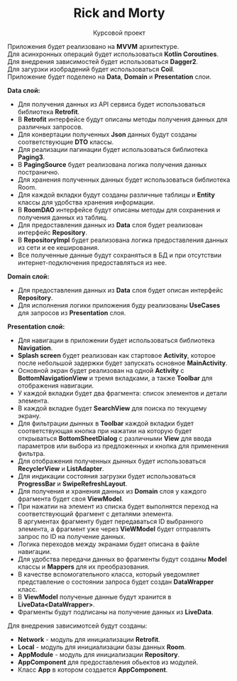 <h1 align="center">Rick and Morty</h1>
<p align="center">Курсовой проект</p>

Приложения будет реализовано на **MVVM** архитектуре.  
Для асинхронных операций будет использоваться **Kotlin Coroutines**.  
Для внедрения зависимостей будет использоваться **Dagger2**.  
Для загурзки изобрадений будет использоваться **Coil**.  
Приложение будет поделено на **Data**, **Domain** и **Presentation** слои.  


**Data слой:**

*	Для получения данных из API сервиса будет использоваться библиотека **Retrofit**.
*	В **Retrofit** интерфейсе будут описаны методы получения данных для различных запросов.
*	Для конвертации полученных **Json** данных будут созданы соответствующие **DTO** классы.
*	Для реализации пагинации будет использоваться библиотека **Paging3**.
*	В **PagingSource** будет реализована логика получения данных постранично.
*	Для хранения полученных данных будет использоваться библиотека Room.
*	Для каждой вкладки будут созданы различные таблицы и **Entity** классы для удобства хранения информации.
*	В **RoomDAO** интерфейсе будут описаны методы для сохранения и получения данных из таблиц.
*	Для предоставления данных из **Data** слоя будет реализован интерфейс **Repository**.
*	В **RepositoryImpl** будет реализована логика предоставления данных из сети и ее кеширования.
*	Все полученные данные будут сохраняться в БД и при отсутствии интернет-подключения предоставляться из нее.

**Domain слой:**

*	Для предоставления данных из **Data** слоя будет описан интерфейс **Repository**.
*	Для исполнения логики приложения буду реализованы **UseCases** для запросов из **Presentation** слоя.

**Presentation слой:**

*	Для навигации в приложении будет использоваться библиотека **Navigation**.
*	**Splash screen** будет реализован как стартовое **Activity**, которое после небольшой задержки будет запускать основное **MainActivity**.
*	Основной экран будет реализован на одной **Activity** с **BottomNavigationView** и тремя вкладками, а также **Toolbar** для отображения навигации.
*	У каждой вкладки будет два фрагмента: список элементов и детали элемента.
*	В каждой вкладке будет **SearchView** для поиска по текущему экрану. 
*	Для фильтрации дынных в **Toolbar** каждой вкладки будет соответствующая кнопка при нажатии на которую будет открываться **BottomSheetDialog** 
  c различными **View** для ввода параметров или выбора из предложенных и кнопка для применения фильтра.
*	Для отображения полученных дынных будет использоваться **RecyclerView** и **ListAdapter**.
*	Для индикации состояния загрузки будет использоваться **ProgressBar** и **SwipeRefreshLayout**.
*	Для получения и хранения данных из **Domain** слоя у каждого фрагмента будет своя **ViewModel**.
*	При нажатии на элемент из списка будет выполнятся переход на соответствующий фрагмент с деталями элемента.  
  В аргументах фрагменту будет передаваться ID выбранного элемента, а фрагмент уже через **VieWModel** будет отправлять запрос по ID на получение данных.
*	Логика переходов между экранами будет описана в файле навигации.
*	Для удобства передачи данных во фрагменты будут созданы **Model** классы и **Mappers** для их преобразования.
*	В качестве вспомогательного класса, который уведомляет представление о состоянии запроса будет создан **DataWrapper** класс.
*	В **ViewModel** полученые данные будут хранится в **LiveData<DataWrapper\>**.
*	Фрагменты будут подписаны на получение данных из **LiveData**.

Для внедрения зависимотсей будут созданы: 
* **Network** - модуль для инициализации **Retrofit**.
* **Local** - модуль для инициализации базы данных **Room**.
* **AppModule**  - модуль для инициализации **Repository**.
* **AppComponent** для предоставления обьектов из модулей.
* Класс **App** в котором создается **AppComponent**.
